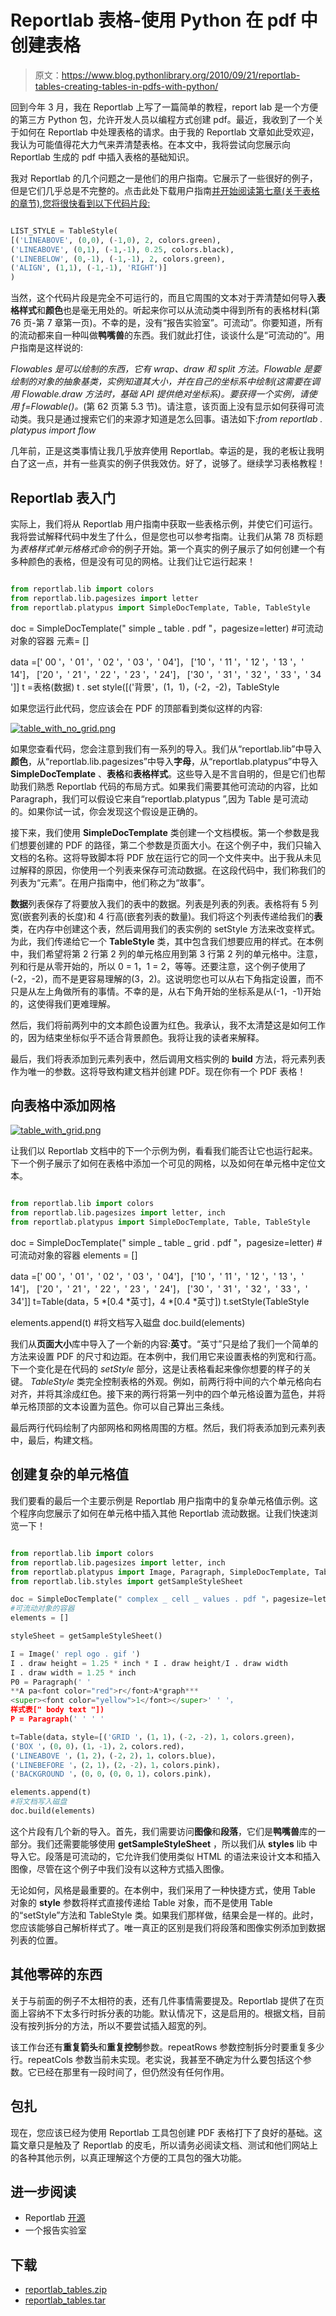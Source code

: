 # Reportlab 表格-使用 Python 在 pdf 中创建表格

> 原文：<https://www.blog.pythonlibrary.org/2010/09/21/reportlab-tables-creating-tables-in-pdfs-with-python/>

回到今年 3 月，我在 Reportlab 上写了一篇简单的教程，report lab 是一个方便的第三方 Python 包，允许开发人员以编程方式创建 pdf。最近，我收到了一个关于如何在 Reportlab 中处理表格的请求。由于我的 Reportlab 文章如此受欢迎，我认为可能值得花大力气来弄清楚表格。在本文中，我将尝试向您展示向 Reportlab 生成的 pdf 中插入表格的基础知识。

我对 Reportlab 的几个问题之一是他们的用户指南。它展示了一些很好的例子，但是它们几乎总是不完整的。点击此处下载用户指南[并开始阅读第七章(关于表格的章节),您将很快看到以下代码片段:](http://www.reportlab.com/software/opensource/rl-toolkit/guide/)

```py

LIST_STYLE = TableStyle(
[('LINEABOVE', (0,0), (-1,0), 2, colors.green),
('LINEABOVE', (0,1), (-1,-1), 0.25, colors.black),
('LINEBELOW', (0,-1), (-1,-1), 2, colors.green),
('ALIGN', (1,1), (-1,-1), 'RIGHT')]
)
```

当然，这个代码片段是完全不可运行的，而且它周围的文本对于弄清楚如何导入**表格样式**和**颜色**也是毫无用处的。听起来你可以从流动类中得到所有的表格材料(第 76 页-第 7 章第一页)。不幸的是，没有“报告实验室”。可流动”。你要知道，所有的流动都来自一种叫做**鸭嘴兽**的东西。我们就此打住，谈谈什么是“可流动的”。用户指南是这样说的:

 *Flowables 是可以绘制的东西，它有 wrap、draw 和 split 方法。Flowable 是要绘制的对象的抽象基类，实例知道其大小，并在自己的坐标系中绘制(这需要在调用 Flowable.draw 方法时，基础 API 提供绝对坐标系)。要获得一个实例，请使用 f=Flowable()。*(第 62 页第 5.3 节)。请注意，该页面上没有显示如何获得可流动类。我只是通过搜索它们的来源才知道是怎么回事。语法如下:*from reportlab . platypus import flow*

几年前，正是这类事情让我几乎放弃使用 Reportlab。幸运的是，我的老板让我明白了这一点，并有一些真实的例子供我效仿。好了，说够了。继续学习表格教程！

## Reportlab 表入门

实际上，我们将从 Reportlab 用户指南中获取一些表格示例，并使它们可运行。我将尝试解释代码中发生了什么，但是您也可以参考指南。让我们从第 78 页标题为*表格样式单元格格式命令*的例子开始。第一个真实的例子展示了如何创建一个有多种颜色的表格，但是没有可见的网格。让我们让它运行起来！

```py

from reportlab.lib import colors
from reportlab.lib.pagesizes import letter
from reportlab.platypus import SimpleDocTemplate, Table, TableStyle
```

doc = SimpleDocTemplate(" simple _ table . pdf "，pagesize=letter)
#可流动对象的容器
元素= []

data =[' 00 '，' 01 '，' 02 '，' 03 '，' 04']，
['10 '，' 11 '，' 12 '，' 13 '，' 14']，
['20 '，' 21 '，' 22 '，' 23 '，' 24']，
['30 '，' 31 '，' 32 '，' 33 '，' 34 ']]
t =表格(数据)
t . set style([('背景'，(1，1)，(-2，-2)，TableStyle

如果您运行此代码，您应该会在 PDF 的顶部看到类似这样的内容:

[![table_with_no_grid.png](img/f4b8c2cd1730afaa95e91dc823610de7.png "table_with_no_grid.png")](https://www.blog.pythonlibrary.org/wp-content/uploads/2010/09/table_with_no_grid.png)

如果您查看代码，您会注意到我们有一系列的导入。我们从“reportlab.lib”中导入**颜色**，从“reportlab.lib.pagesizes”中导入**字母**，从“reportlab.platypus”中导入 **SimpleDocTemplate** 、**表格**和**表格样式**。这些导入是不言自明的，但是它们也帮助我们熟悉 Reportlab 代码的布局方式。如果我们需要其他可流动的内容，比如 Paragraph，我们可以假设它来自“reportlab.platypus ”,因为 Table 是可流动的。如果你试一试，你会发现这个假设是正确的。

接下来，我们使用 **SimpleDocTemplate** 类创建一个文档模板。第一个参数是我们想要创建的 PDF 的路径，第二个参数是页面大小。在这个例子中，我们只输入文档的名称。这将导致脚本将 PDF 放在运行它的同一个文件夹中。出于我从未见过解释的原因，你使用一个列表来保存可流动数据。在这段代码中，我们称我们的列表为“元素”。在用户指南中，他们称之为“故事”。

**数据**列表保存了将要放入我们的表中的数据。列表是列表的列表。表格将有 5 列宽(嵌套列表的长度)和 4 行高(嵌套列表的数量)。我们将这个列表传递给我们的**表**类，在内存中创建这个表，然后调用我们的表实例的 setStyle 方法来改变样式。为此，我们传递给它一个 **TableStyle** 类，其中包含我们想要应用的样式。在本例中，我们希望将第 2 行第 2 列的单元格应用到第 3 行第 2 列的单元格中。注意，列和行是从零开始的，所以 0 = 1，1 = 2，等等。还要注意，这个例子使用了(-2，-2)，而不是更容易理解的(3，2)。这说明您也可以从右下角指定设置，而不只是从左上角做所有的事情。不幸的是，从右下角开始的坐标系是从(-1，-1)开始的，这使得我们更难理解。

然后，我们将前两列中的文本颜色设置为红色。我承认，我不太清楚这是如何工作的，因为结束坐标似乎不适合背景颜色。我将让我的读者来解释。

最后，我们将表添加到元素列表中，然后调用文档实例的 **build** 方法，将元素列表作为唯一的参数。这将导致构建文档并创建 PDF。现在你有一个 PDF 表格！

## 向表格中添加网格

[![table_with_grid.png](img/a4f8290e45905335161f9b14edd8dc58.png "table_with_grid.png")](https://www.blog.pythonlibrary.org/wp-content/uploads/2010/09/table_with_grid.png)

让我们以 Reportlab 文档中的下一个示例为例，看看我们能否让它也运行起来。下一个例子展示了如何在表格中添加一个可见的网格，以及如何在单元格中定位文本。

```py

from reportlab.lib import colors
from reportlab.lib.pagesizes import letter, inch
from reportlab.platypus import SimpleDocTemplate, Table, TableStyle
```

doc = SimpleDocTemplate(" simple _ table _ grid . pdf "，pagesize=letter)
#可流动对象的容器
elements = []

data =[' 00 '，' 01 '，' 02 '，' 03 '，' 04']，
['10 '，' 11 '，' 12 '，' 13 '，' 14']，
['20 '，' 21 '，' 22 '，' 23 '，' 24']，
['30 '，' 31 '，' 32 '，' 33 '，' 34']]
t=Table(data，5 *[0.4 *英寸]，4 *[0.4 *英寸])
t.setStyle(TableStyle

elements.append(t)
#将文档写入磁盘
doc.build(elements)

我们从**页面大小**库中导入了一个新的内容:**英寸**。“英寸”只是给了我们一个简单的方法来设置 PDF 的尺寸和边距。在本例中，我们用它来设置表格的列宽和行高。下一个变化是在代码的 *setStyle* 部分，这是让表格看起来像你想要的样子的关键。 *TableStyle* 类完全控制表格的外观。例如，前两行将中间的六个单元格向右对齐，并将其涂成红色。接下来的两行将第一列中的四个单元格设置为蓝色，并将单元格顶部的文本设置为蓝色。你可以自己算出三条线。

最后两行代码绘制了内部网格和网格周围的方框。然后，我们将表添加到元素列表中，最后，构建文档。

## 创建复杂的单元格值

我们要看的最后一个主要示例是 Reportlab 用户指南中的复杂单元格值示例。这个程序向您展示了如何在单元格中插入其他 Reportlab 流动数据。让我们快速浏览一下！

```py

from reportlab.lib import colors
from reportlab.lib.pagesizes import letter, inch
from reportlab.platypus import Image, Paragraph, SimpleDocTemplate, Table
from reportlab.lib.styles import getSampleStyleSheet

doc = SimpleDocTemplate(" complex _ cell _ values . pdf "，pagesize=letter)
#可流动对象的容器
elements = []

styleSheet = getSampleStyleSheet()

I = Image(' repl ogo . gif ')
I . draw height = 1.25 * inch * I . draw height/I . draw width
I . draw width = 1.25 * inch
P0 = Paragraph(' '
**A pa<font color="red">r</font>A*graph***
<super><font color="yellow">1</font></super>' ' '，
样式表[" body text "])
P = Paragraph(' ' ' '

t=Table(data，style=[('GRID '，(1，1)，(-2，-2)，1，colors.green)，
('BOX '，(0，0)，(1，-1)，2，colors.red)，
('LINEABOVE '，(1，2)，(-2，2)，1，colors.blue)，
('LINEBEFORE '，(2，1)，(2，-2)，1，colors.pink)，
('BACKGROUND '，(0，0，(0，0，1)，colors.pink)，

elements.append(t)
#将文档写入磁盘
doc.build(elements)
```

这个片段有几个新的导入。首先，我们需要访问**图像**和**段落**，它们是**鸭嘴兽**库的一部分。我们还需要能够使用 **getSampleStyleSheet** ，所以我们从 **styles** lib 中导入它。段落是可流动的，它允许我们使用类似 HTML 的语法来设计文本和插入图像，尽管在这个例子中我们没有以这种方式插入图像。

无论如何，风格是最重要的。在本例中，我们采用了一种快捷方式，使用 Table 对象的 **style** 参数将样式直接传递给 Table 对象，而不是使用 Table 的“setStyle”方法和 TableStyle 类。如果我们那样做，结果会是一样的。此时，您应该能够自己解析样式了。唯一真正的区别是我们将段落和图像实例添加到数据列表的位置。

## 其他零碎的东西

关于与前面的例子不太相符的表，还有几件事情需要提及。Reportlab 提供了在页面上容纳不下太多行时拆分表的功能。默认情况下，这是启用的。根据文档，目前没有按列拆分的方法，所以不要尝试插入超宽的列。

该工作台还有**重复箭头**和**重复控制**参数。repeatRows 参数控制拆分时要重复多少行。repeatCols 参数当前未实现。老实说，我甚至不确定为什么要包括这个参数。它已经在那里有一段时间了，但仍然没有任何作用。

## 包扎

现在，您应该已经为使用 Reportlab 工具包创建 PDF 表格打下了良好的基础。这篇文章只是触及了 Reportlab 的皮毛，所以请务必阅读文档、测试和他们网站上的各种其他示例，以真正理解这个方便的工具包的强大功能。

## 进一步阅读

*   Reportlab [开源](http://www.reportlab.com/software/opensource/)
*   一个报告实验室

## 下载

*   [reportlab_tables.zip](https://www.blog.pythonlibrary.org/wp-content/uploads/2010/09/reportlab_tables.zip)
*   [reportlab_tables.tar](https://www.blog.pythonlibrary.org/wp-content/uploads/2010/09/reportlab_tables.tar)